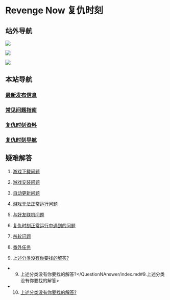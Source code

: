 # Revenge Now 复仇时刻

## 站外导航
[![](https://gitee.com/Zero_Fanker/Revenge-Now-Wiki/raw/master/LOGO_Tieba.jpg)](https://tieba.baidu.com/f?kw=%E5%A4%8D%E4%BB%87%E6%97%B6%E5%88%BB&ie=utf-8)

[![](https://gitee.com/Zero_Fanker/Revenge-Now-Wiki/raw/master/LOGO_Bilibili.jpg)](https://space.bilibili.com/25328668)

[![](https://gitee.com/Zero_Fanker/Revenge-Now-Wiki/raw/master/LOGO_MODDB.jpg)](https://www.moddb.com/mods/revenge-now)

## 本站导航
### [最新发布信息](./Publishment.md)

### [常见问题指南](/QuestionNAnswer/index.md)

### [复仇时刻资料](./复仇时刻资料.md)

### [复仇时刻导航](./链接导航.md)

## 疑难解答 

1. [游戏下载问题](/QuestionNAnswer/index.md#1.游戏下载问题)

2. [游戏安装问题](/QuestionNAnswer/游戏安装问题.md)

3. [自动更新问题](/QuestionNAnswer/index.md#3.自动更新问题)

4. [游戏无法正常运行问题](/QuestionNAnswer/index.md#4.游戏无法正常运行问题)

5. [与好友联机问题](/QuestionNAnswer/index.md#5.与好友联机问题)

6. [复仇时刻正常运行中遇到的问题](/QuestionNAnswer/index.md#6.复仇时刻正常运行中遇到的问题)

7. [杀软问题](/QuestionNAnswer/index.md#7.杀软问题)

8. [番外任务](/QuestionNAnswer/index.md#8.番外任务)

9. [上述分类没有你要找的解答?](/QuestionNAnswer/index.md#9.上述分类没有你要找的解答)

- 9. 上述分类没有你要找的解答?</QuestionNAnswer/index.md#9.上述分类没有你要找的解答>

- 10. [上述分类没有你要找的解答?](#上述分类没有你要找的解答)
